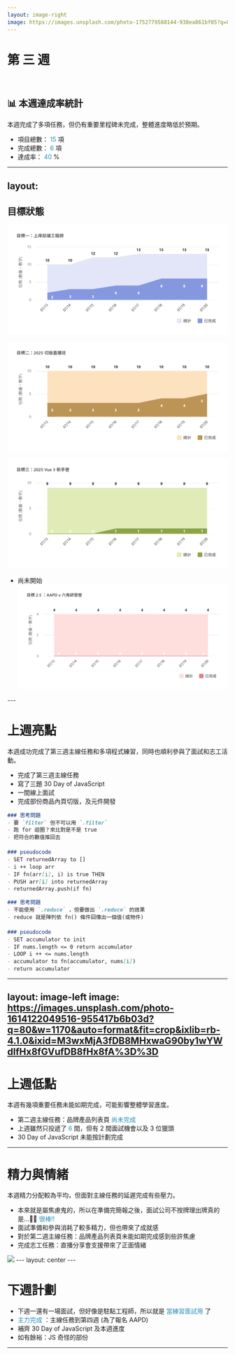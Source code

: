 ```yaml
---
layout: image-right
image: https://images.unsplash.com/photo-1752779588144-938ea861bf05?q=80&w=687&auto=format&fit=crop&ixlib=rb-4.1.0&ixid=M3wxMjA3fDB8MHxwaG90by1wYWdlfHx8fGVufDB8fHx8fA%3D%3D
---
```


# 第 三 週
<br/>

## 📊 本週達成率統計
本週完成了多項任務，但仍有重要里程碑未完成，整體進度略低於預期。


- 項目總數：<span v-click> 15 </span> 項
- 完成總數：<span v-click> 6 </span> 項
- 達成率：<span v-click v-mark.circle.orange="3"> 40 </span> %


<style>
  span {
    color: #2B90B6;
  }
</style>
---
layout: 
---
## 目標狀態

<div class="grid grid-cols-2 gap-x-4">
<div v-click>

![alt text](../public/week2-p1.png)

</div>
<div v-click>

![alt text](../public/week2-p2.png)
</div>
<div v-click>

![alt text](../public/week2-p3.png)
</div>
<div v-click>

- 尚未開始
![alt text](../public/week2-p4.png)
</div>
</div>
---

# 上週亮點
本週成功完成了第三週主線任務和多項程式練習，同時也順利參與了面試和志工活動。

<v-clicks>

- 完成了第三週主線任務
- 寫了三題 30 Day of JavaScript
- 一間線上面試
- 完成部份商品內頁切版，及元件開發

</v-clicks>

<div v-click="7" class="grid grid-cols-2 gap-4">

```markdown [2634. Filter Elements from Array]
### 思考問題
- 要 `filter` 但不可以用 `.filter` 
- 跑 for 迴圈？來比對是不是 true
- 把符合的數值推回去

### pseudocode
- SET returnedArray to []
- i ++ loop arr
- IF fn(arr[i], i) is true THEN
- PUSH arr[i] into returnedArray
- returnedArray.push(if fn)

```
```markdown [2626. Array Reduce Transformation]
### 思考問題
- 不能使用 `.reduce` ，但要做出 `.reduce` 的效果
- reduce 就是陣列依 fn() 條件回傳出一個值(或物件)

### pseudocode
- SET accumulator to init
- IF nums.length <= 0 return accumulator
- LOOP i ++ <= nums.length
- accumulator to fn(accumulator, nums[i])
- return accumulator
```

</div>

<!-- 
[click] 有夠搞笑，我現在才想起來要做簡報，明明之前我們小組員還在聊說一定要做簡報不啦不啦
 -->

---
layout: image-left
image: https://images.unsplash.com/photo-1614122049516-955417b6b03d?q=80&w=1170&auto=format&fit=crop&ixlib=rb-4.1.0&ixid=M3wxMjA3fDB8MHxwaG90by1wYWdlfHx8fGVufDB8fHx8fA%3D%3D
---

# 上週低點
本週有幾項重要任務未能如期完成，可能影響整體學習進度。

- 第二週主線任務：品牌產品列表頁 <span v-mark.red="1"> 尚未完成 </span>
- 上週雖然只投遞了 <span v-mark.circle.green="2"> 6 </span> 間，但有 2 間面試機會以及 3 位獵頭
- 30 Day of JavaScript 未能按計劃完成

<!-- 
[click] 本週要來趕一下進度了，預計要到第四週完成

[click] 還算…可以？

- 因為主力放在準備上週的面試，以及週一(明天)的面試，所以就沒有寫，不過本週還是會補齊
 -->
---

# 精力與情緒
本週精力分配較為平均，但面對主線任務的延遲完成有些壓力。

- 本來就是屬焦慮鬼的，所以在準備完簡報之後，面試公司不按牌理出牌真的是…😶‍🌫️ <span v-click v-mark.red="1" class="text-6xl"> 很棒!! </span>
- 面試準備和參與消耗了較多精力，但也帶來了成就感
- 對於第二週主線任務：品牌產品列表頁未能如期完成感到些許焦慮
- 完成志工任務：直播分享會支援帶來了正面情緒

<img src="https://images.unsplash.com/photo-1586410073908-5f314173d3a5?q=80&w=735&auto=format&fit=crop&ixlib=rb-4.1.0&ixid=M3wxMjA3fDB8MHxwaG90by1wYWdlfHx8fGVufDB8fHx8fA%3D%3D" class="rounded-full w-50 h-50 object-cover object-bottom" v-click="1">
---
layout: center
---

# 下週計劃

- 下週一還有一場面試，但好像是駐點工程師，所以就是 <span v-mark.green="1"> 當練習面試用 </span> 了
- <span v-mark.red="2"> 主力完成 </span>：主線任務到第四週 <v-click at="3">(為了報名 AAPD)</v-click>
- 補齊 30 Day of JavaScript 及本週進度
- 如有餘裕：JS 奇怪的部份

---